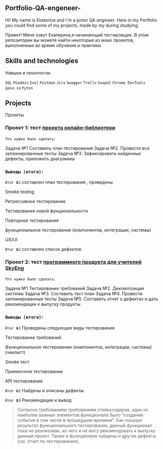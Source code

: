 ## Portfolio-QA-engeneer- 
Hi! My name is Ekaterina and i'm a junior QA engineer. Here in my Portfolio you could find some of my projects, made by my during studying.


Привет! Меня зовут Екатерина,я начинающий тестировщик.
В этом репозитории вы можете найти некоторые из моих проектов, выполненных во время обучения и практики.

## Skills and technologies 
Навыки и технологии

`SQL` `PGadmin` `Exel` `Postman` `Jira` `Swagger` `Trello` `SoapUI` `Chrome DevTools` `qase.io` `Pyton`


## Projects 
Проекты  

### Проект 1: тест [проекта онлайн-библиотеки](https://katyol.atlassian.net/wiki/spaces/~63d183f695cff7f585c3a728/pages/164059?atlOrigin=eyJpIjoiODhkZTA0Mjg1MGE2NDk4ODg4YTQzNGYyNGY4Nzc1OTMiLCJwIjoiYyJ9)

`Что нужно было сделать`:

Задача №1 Составить план тестирования 
Задача №2. Провести все запланированные тесты 
Задача №3. Зафиксировать найденные дефекты, приложить диаграммы 


### `Выводы (итоги)`:

`Итог №1` составлен план тестирования , проведены 

Smoke testing 

Регрессивное тестирование 

Тестирование новой фунциональности

Повторное тестирование 

функциональное тестирование (компонентов, интеграции, системы)

UX/UI 

`Итог №2` составлен список дефектов 


### Проект 2: тест [программного продукта для учителей SkyEng](https://katyol.atlassian.net/l/cp/wjm1NchS)

`Что нужно было сделать`:

Задача №1 Тестирование требований 
Задача №2. Декомпозиция системы 
Задача №3. Составить тест план
Задача №4. Провести запланированные тесты 
Задача №5. Составить отчет о дефектах и дать рекомендации к выпуску продукты 


### `Выводы (итоги)`:

`Итог №1` Проведены следующие виды тестирования 

Тестирование требований

Функциональное тестирование (компонентов, интеграции, системы) (чеклист) 

Smoke тест

Приемочное тестирование

API тестирование  

`Итог №2` Найдены и описаны дефекты 

`Итог №3` Рекомендации и вывод 

> Согласно требованиям требованиям стейкхолдеров, один  из наиболее важных элементов функционала было “создание события в том числе в прошедшем времени”.  Как показал результат функционального тестирования, данный функционал пока не реализован, из чего я не могу рекомендовать к выпуску данный проект. Также в функционале найдены и другие дефекты (см. отчет по тестированию). 

 
